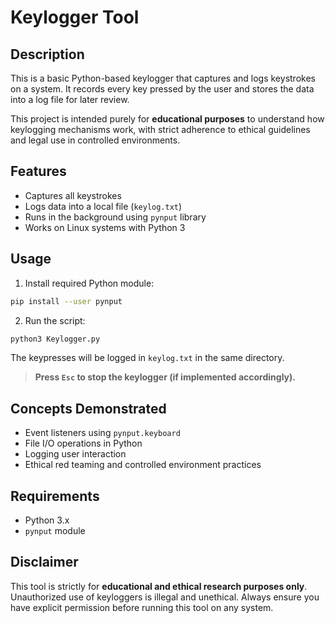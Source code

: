 # Keylogger Tool

## Description
This is a basic Python-based keylogger that captures and logs keystrokes on a system. It records every key pressed by the user and stores the data into a log file for later review.

This project is intended purely for **educational purposes** to understand how keylogging mechanisms work, with strict adherence to ethical guidelines and legal use in controlled environments.

## Features
- Captures all keystrokes
- Logs data into a local file (`keylog.txt`)
- Runs in the background using `pynput` library
- Works on Linux systems with Python 3

## Usage

1. Install required Python module:

```bash
pip install --user pynput
```

2. Run the script:

```bash
python3 Keylogger.py
```

The keypresses will be logged in `keylog.txt` in the same directory.

> **Press `Esc` to stop the keylogger (if implemented accordingly).**

## Concepts Demonstrated
- Event listeners using `pynput.keyboard`
- File I/O operations in Python
- Logging user interaction
- Ethical red teaming and controlled environment practices

## Requirements
- Python 3.x
- `pynput` module

## Disclaimer
This tool is strictly for **educational and ethical research purposes only**. Unauthorized use of keyloggers is illegal and unethical. Always ensure you have explicit permission before running this tool on any system.
